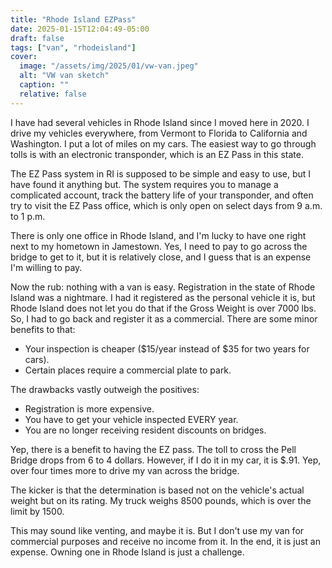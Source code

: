```yaml
---
title: "Rhode Island EZPass"
date: 2025-01-15T12:04:49-05:00
draft: false
tags: ["van", "rhodeisland"]
cover:
  image: "/assets/img/2025/01/vw-van.jpeg"
  alt: "VW van sketch"
  caption: ""
  relative: false
---
```


I have had several vehicles in Rhode Island since I moved here in 2020. I drive my vehicles everywhere, from Vermont to Florida to California and Washington. I put a lot of miles on my cars. The easiest way to go through tolls is with an electronic transponder, which is an EZ Pass in this state.

The EZ Pass system in RI is supposed to be simple and easy to use, but I have found it anything but. The system requires you to manage a complicated account, track the battery life of your transponder, and often try to visit the EZ Pass office, which is only open on select days from 9 a.m. to 1 p.m.

There is only one office in Rhode Island, and I'm lucky to have one right next to my hometown in Jamestown. Yes, I need to pay to go across the bridge to get to it, but it is relatively close, and I guess that is an expense I'm willing to pay.

Now the rub: nothing with a van is easy. Registration in the state of Rhode Island was a nightmare. I had it registered as the personal vehicle it is, but Rhode Island does not let you do that if the Gross Weight is over 7000 lbs. So, I had to go back and register it as a commercial. There are some minor benefits to that:

- Your inspection is cheaper ($15/year instead of $35 for two years for cars).
- Certain places require a commercial plate to park.

The drawbacks vastly outweigh the positives:

- Registration is more expensive.
- You have to get your vehicle inspected EVERY year.
- You are no longer receiving resident discounts on bridges.

Yep, there is a benefit to having the EZ pass. The toll to cross the Pell Bridge drops from 6 to 4 dollars. However, if I do it in my car, it is $.91. Yep, over four times more to drive my van across the bridge.

The kicker is that the determination is based not on the vehicle's actual weight but on its rating. My truck weighs 8500 pounds, which is over the limit by 1500.

This may sound like venting, and maybe it is. But I don't use my van for commercial purposes and receive no income from it. In the end, it is just an expense. Owning one in Rhode Island is just a challenge.
